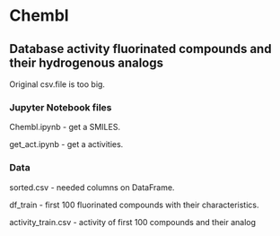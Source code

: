 # Chembl
## Database activity fluorinated compounds and their hydrogenous analogs

Original csv.file is too big.

### Jupyter Notebook files
Chembl.ipynb - get a SMILES.

get_act.ipynb - get a activities.

### Data
sorted.csv - needed columns on DataFrame.

df_train - first 100 fluorinated compounds with their characteristics.

activity_train.csv - activity of first 100 compounds and their analog
